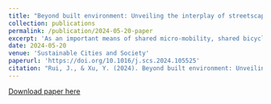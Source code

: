 ```yaml
---
title: "Beyond built environment: Unveiling the interplay of streetscape perceptions and cycling behavior"
collection: publications
permalink: /publication/2024-05-20-paper
excerpt: 'As an important means of shared micro-mobility, shared bicycles have become a crucial component of urban transportation in China. The impact of the built environment on bicycling has been widely acknowledged. However, can streetscape perceptions influence bicycle-sharing volume (BSV) and supplement the built environment? We first obtained millions of pieces of shared-cycling data from the Shenzhen Open Data Platform and carried out geographical quantification of BSV. As for streetscape, we improved the classification of subjective streetscape perception based on street view images using the k-means clustering algorithm and conducted predictions using XGBoost. Through the application of different regression models, we unveiled the nonlinear spatial interdependencies between BSV and streetscape perceptions as a complement to the built environment. Our findings indicate that greenery, vivid street-front facades, and diverse street facilities can promote BSV. Targeted strategies are proposed for different districts. For instance, urban planners can provide incentives for high-income groups in central urban areas to adopt active travel, and increase the supply of shared bicycles in suburban areas with high building density, particularly in industrial urban villages. As a supplement to the long-term planning recommendations derived from the macro-built environment analysis, an in-depth spatial perception quantitative assessment proffers a human-centric, flexible blueprint for urban street design.'
date: 2024-05-20
venue: 'Sustainable Cities and Society'
paperurl: 'https://doi.org/10.1016/j.scs.2024.105525'
citation: "Rui, J., & Xu, Y. (2024). Beyond built environment: Unveiling the interplay of streetscape perceptions and cycling behavior. Sustainable Cities and Society, 109, 105525."
---
```


[Download paper here](http://sealxuyh.github.io/files/1-s2.0-S2210670724003512-main.pdf)
